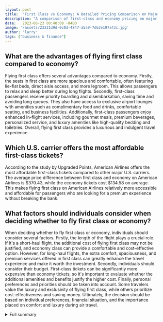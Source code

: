 ```yaml
---
layout: post
title:  "First Class vs Economy: A Detailed Pricing Comparison on Major U.S. Carriers"
description: "A comparison of first-class and economy pricing on major U.S. carriers reveals varying price differences and benefits. Find out if the luxury of first class is worth the higher price tag."
date:   2023-08-23 00:40:08 -0400
image: '/assets/23221d9d-0c0d-4847-a5a9-7d63e197a43c.jpg'
author: 'larry'
tags: ["business & finance"]
---
```


## What are the advantages of flying first class compared to economy?
Flying first class offers several advantages compared to economy. Firstly, the seats in first class are more spacious and comfortable, often featuring lie-flat beds, direct aisle access, and more legroom. This allows passengers to relax and sleep better during long flights. Secondly, first-class passengers receive priority boarding and disembarkation, saving time and avoiding long queues. They also have access to exclusive airport lounges with amenities such as complimentary food and drinks, comfortable seating, and business facilities. Additionally, first-class passengers enjoy enhanced in-flight services, including gourmet meals, premium beverages, personalized service, and luxury amenities like high-quality bedding and toiletries. Overall, flying first class provides a luxurious and indulgent travel experience.

## Which U.S. carrier offers the most affordable first-class tickets?
According to the study by Upgraded Points, American Airlines offers the most affordable first-class tickets compared to other major U.S. carriers. The average price difference between first class and economy on American Airlines is $370.43, while the economy tickets cost $134.58 on average. This makes flying first class on American Airlines relatively more accessible and affordable for passengers who are looking for a premium experience without breaking the bank.

## What factors should individuals consider when deciding whether to fly first class or economy?
When deciding whether to fly first class or economy, individuals should consider several factors. Firstly, the length of the flight plays a crucial role. If it's a short-haul flight, the additional cost of flying first class may not be justified, and economy class can provide a comfortable and cost-effective option. However, for long-haul flights, the extra comfort, spaciousness, and premium services offered in first class can greatly enhance the travel experience and make it worth the investment. Secondly, individuals should consider their budget. First-class tickets can be significantly more expensive than economy tickets, so it's important to evaluate whether the additional amenities and benefits justify the higher cost. Finally, personal preferences and priorities should be taken into account. Some travelers value the luxury and exclusivity of flying first class, while others prioritize cost-effectiveness and saving money. Ultimately, the decision should be based on individual preferences, financial situation, and the importance placed on comfort and luxury during air travel.


<details>
        <summary>Full summary</summary>
<p>Flying first class has long been associated with luxury and exclusivity. But is it worth the higher price tag? A recent study by Upgraded Points sought to shed light on the pricing differences between flying first class and economy on major U.S. carriers.</p>
<p>The study compared the costs of flying first class versus economy on Delta Air Lines, American Airlines, Alaska Airlines, and United Airlines. Delta Air Lines emerged as the carrier with the highest price difference, with first-class tickets averaging $419.62 and economy tickets around $135.07. American Airlines, on the other hand, had the lowest price difference, with first-class tickets averaging $370.43 and economy tickets at $134.58. Alaska Airlines and United Airlines fell in between, with price differentials of $281.25 and $250.25, respectively.</p>
<p>While the study focuses on pricing, it is also important to consider the amenities and services offered in first class. First-class passengers on Delta Air Lines enjoy a wider and more spacious seat, flexibility to change or cancel tickets without change fees, Sky Priority® service, and a thoughtful travel experience. Alaska Airlines stands out with their offering of meals in first class on certain flights. However, Hawaiian Airlines and JetBlue were excluded from the study due to limited price data, and Southwest, Spirit, and Frontier do not offer true first-class service.</p>
<p>For budget-conscious travelers, flying economy class also has its advantages. The article could provide more insights on the benefits of flying economy class, such as affordability, for shorter flights or for those on a tight budget.</p>
<p>In addition to providing more information on the benefits of each class, the article could benefit from including more sources and data to further support the claims and findings. Including additional sources like The Points Guy and statements from the airlines themselves would add credibility to the article.</p>
<p>In conclusion, the price and benefits of flying first class vary among major U.S. carriers. Delta Air Lines offers an upgraded first-class experience with higher price differentials, while American Airlines offers lower price differences. Alaska Airlines stands out with their excellent customer service and offering of meals in first class. The decision to fly first class ultimately depends on individual preferences, flight length, and budget. Whether it's for the added comfort and amenities or simply for a more elevated travel experience, flying first class can provide a luxurious and memorable journey.</p>
<p>Sources:
- Upgraded Points: 'First Class vs Economy: A Detailed Pricing Comparison on US Airlines'
- Delta Air Lines: 'First Class: Truly Elevated Travel Experience'
- Alaska Airlines: 'First Class'
- The Points Guy: 'How Much Does It Really Cost To Fly First Class?'</p>
</details>